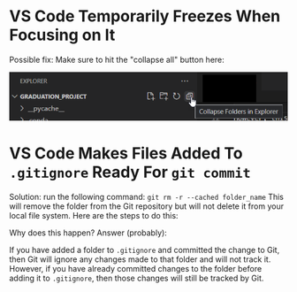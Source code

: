 # VS Code Temporarily Freezes When Focusing on It

Possible fix: Make sure to hit the "collapse all" button here:

![Pasted image 20230304163503](../../Media/Default/Pasted%20image%2020230304163503.png)

# VS Code Makes Files Added To `.gitignore` Ready For `git commit`

Solution:
run the following command:
`git rm -r --cached folder_name`
This will remove the folder from the Git repository but will not delete it from your local file system. Here are the steps to do this:

Why does this happen? Answer (probably): 

If you have added a folder to `.gitignore` and committed the change to Git, then Git will ignore any changes made to that folder and will not track it. However, if you have already committed changes to the folder before adding it to `.gitignore`, then those changes will still be tracked by Git.

